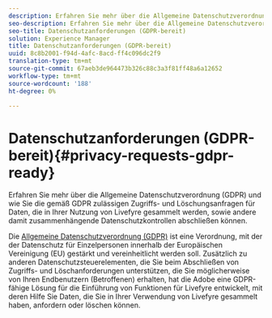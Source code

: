```yaml
---
description: Erfahren Sie mehr über die Allgemeine Datenschutzverordnung (GDPR) und wie Sie die gemäß GDPR zulässigen Zugriffs- und Löschungsanfragen für Daten, die in Ihrer Nutzung von Livefyre gesammelt werden, sowie andere damit zusammenhängende Datenschutzkontrollen abschließen können.
seo-description: Erfahren Sie mehr über die Allgemeine Datenschutzverordnung (GDPR) und wie Sie die gemäß GDPR zulässigen Zugriffs- und Löschungsanfragen für Daten, die in Ihrer Nutzung von Livefyre gesammelt werden, sowie andere damit zusammenhängende Datenschutzkontrollen abschließen können.
seo-title: Datenschutzanforderungen (GDPR-bereit)
solution: Experience Manager
title: Datenschutzanforderungen (GDPR-bereit)
uuid: 8c8b2001-f94d-4afc-8acd-ff4c096dc2f9
translation-type: tm+mt
source-git-commit: 67aeb3de964473b326c88c3a3f81ff48a6a12652
workflow-type: tm+mt
source-wordcount: '188'
ht-degree: 0%

---
```



# Datenschutzanforderungen (GDPR-bereit){#privacy-requests-gdpr-ready}

Erfahren Sie mehr über die Allgemeine Datenschutzverordnung (GDPR) und wie Sie die gemäß GDPR zulässigen Zugriffs- und Löschungsanfragen für Daten, die in Ihrer Nutzung von Livefyre gesammelt werden, sowie andere damit zusammenhängende Datenschutzkontrollen abschließen können.

Die [Allgemeine Datenschutzverordnung (GDPR)](https://adobe.io/apis/cloudplatform/gdpr.html) ist eine Verordnung, mit der der Datenschutz für Einzelpersonen innerhalb der Europäischen Vereinigung (EU) gestärkt und vereinheitlicht werden soll. Zusätzlich zu anderen Datenschutzsteuerelementen, die Sie beim Abschließen von Zugriffs- und Löschanforderungen unterstützen, die Sie möglicherweise von Ihren Endbenutzern (Betroffenen) erhalten, hat die Adobe eine GDPR-fähige Lösung für die Einführung von Funktionen für Livefyre entwickelt, mit deren Hilfe Sie Daten, die Sie in Ihrer Verwendung von Livefyre gesammelt haben, anfordern oder löschen können.
